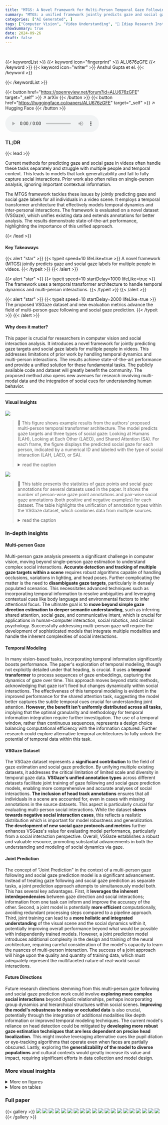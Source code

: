 ```yaml
---
title: "MTGS: A Novel Framework for Multi-Person Temporal Gaze Following and Social Gaze Prediction"
summary: "MTGS: a unified framework jointly predicts gaze and social gaze (shared attention, mutual gaze) for multiple people in videos, achieving state-of-the-art results using a temporal transformer model and..."
categories: ["AI Generated", ]
tags: ["Computer Vision", "Video Understanding", "🏢 Idiap Research Institute",]
showSummary: true
date: 2024-09-26
draft: false
---
```


<br>

{{< keywordList >}}
{{< keyword icon="fingerprint" >}} ALU676zGFE {{< /keyword >}}
{{< keyword icon="writer" >}} Anshul Gupta et el. {{< /keyword >}}
 
{{< /keywordList >}}

{{< button href="https://openreview.net/forum?id=ALU676zGFE" target="_self" >}}
↗ arXiv
{{< /button >}}
{{< button href="https://huggingface.co/papers/ALU676zGFE" target="_self" >}}
↗ Hugging Face
{{< /button >}}



<audio controls>
    <source src="https://ai-paper-reviewer.com/ALU676zGFE/podcast.wav" type="audio/wav">
    Your browser does not support the audio element.
</audio>


### TL;DR


{{< lead >}}

Current methods for predicting gaze and social gaze in videos often handle these tasks separately and struggle with multiple people and temporal context.  This leads to models that lack generalizability and fail to fully capture social interactions.  Prior work also often relies on single-person analysis, ignoring important contextual information. 

The MTGS framework tackles these issues by jointly predicting gaze and social gaze labels for all individuals in a video scene.  It employs a temporal transformer architecture that effectively models temporal dynamics and inter-personal interactions.  The framework is evaluated on a novel dataset (VSGaze), which unifies existing data and extends annotations for better analysis. The results demonstrate state-of-the-art performance, highlighting the importance of this unified approach.

{{< /lead >}}


#### Key Takeaways

{{< alert "star" >}}
{{< typeit speed=10 lifeLike=true >}} A novel framework (MTGS) jointly predicts gaze and social gaze labels for multiple people in videos. {{< /typeit >}}
{{< /alert >}}

{{< alert "star" >}}
{{< typeit speed=10 startDelay=1000 lifeLike=true >}} The framework uses a temporal transformer architecture to handle temporal dynamics and multi-person interactions. {{< /typeit >}}
{{< /alert >}}

{{< alert "star" >}}
{{< typeit speed=10 startDelay=2000 lifeLike=true >}} The proposed VSGaze dataset and new evaluation metrics advance the field of multi-person gaze following and social gaze prediction. {{< /typeit >}}
{{< /alert >}}

#### Why does it matter?
This paper is crucial for researchers in computer vision and social interaction analysis.  It introduces a novel framework for jointly predicting gaze targets and social gaze labels for multiple people in videos. This addresses limitations of prior work by handling temporal dynamics and multi-person interactions. The results achieve state-of-the-art performance and provide a unified solution for these fundamental tasks.  The publicly available code and dataset will greatly benefit the community.  The proposed method also opens new avenues for research involving multi-modal data and the integration of social cues for understanding human behavior.

------
#### Visual Insights



![](https://ai-paper-reviewer.com/ALU676zGFE/figures_0_1.jpg)

> 🔼 This figure shows example results from the authors' proposed multi-person temporal transformer architecture. The model predicts gaze targets and three types of social gaze: Looking at Humans (LAH), Looking at Each Other (LAEO), and Shared Attention (SA). For each frame, the figure displays the predicted social gaze for each person, indicated by a numerical ID and labeled with the type of social interaction (LAH, LAEO, or SA).
> <details>
> <summary>read the caption</summary>
> Figure 1: Results of our multi-person and temporal transformer architecture for joint gaze following and social gaze prediction, namely Looking at Humans (LAH), Looking at Each Other (LAEO), and Shared Attention (SA). For each person, the social gaze predictions are listed with the associated person ID (e.g. in frame 1, person 2 is in SA with person 4). More qualitative results can be found in the supplementary G.
> </details>





![](https://ai-paper-reviewer.com/ALU676zGFE/tables_6_1.jpg)

> 🔼 This table presents the statistics of gaze points and social gaze annotations for several datasets used in the paper.  It shows the number of person-wise gaze point annotations and pair-wise social gaze annotations (both positive and negative examples) for each dataset. The table highlights the unification of annotation types within the VSGaze dataset, which combines data from multiple sources.
> <details>
> <summary>read the caption</summary>
> Table 1: Person-wise gaze point and pair-wise social gaze annotation (positive/negative) statistics for our datasets. VSGaze unifies annotation types across VAT, ChildPlay, VideoCoAtt and UCO-LAEO.
> </details>





### In-depth insights


#### Multi-person Gaze
Multi-person gaze analysis presents a significant challenge in computer vision, moving beyond single-person gaze estimation to understand complex social interactions.  **Accurate detection and tracking of multiple gaze targets within a scene** requires robust algorithms capable of handling occlusions, variations in lighting, and head poses.  Further complicating the matter is the need to **disambiguate gaze targets**, particularly in densely populated scenarios.  This necessitates advanced techniques such as incorporating temporal information to resolve ambiguities and leveraging contextual cues like body language and environmental factors to infer attentional focus. The ultimate goal is to **move beyond simple gaze direction estimation to deeper semantic understanding**, such as inferring shared attention, social gaze, and communicative intent, which is crucial for applications in human-computer interaction, social robotics, and clinical psychology.  Successfully addressing multi-person gaze will require the development of sophisticated models that integrate multiple modalities and handle the inherent complexities of social interactions.

#### Temporal Modeling
In many vision-based tasks, incorporating temporal information significantly boosts performance.  The paper's exploration of temporal modeling, though not explicitly detailed under that heading, is crucial.  It uses a **temporal transformer** to process sequences of gaze embeddings, capturing the dynamics of gaze over time. This approach moves beyond static methods, acknowledging that gaze isn't fixed but changes dynamically within social interactions.  The effectiveness of this temporal modeling is evident in the improved performance for the shared attention task, suggesting the model better captures the subtle temporal cues crucial for understanding joint attention.  **However, the benefit isn't uniformly distributed across all tasks,** implying that the optimal granularity and methodology for temporal information integration require further investigation. The use of a temporal window, rather than continuous sequences, represents a design choice balancing computational efficiency with the information captured. Further research could explore alternative temporal architectures to fully unlock the potential of temporal data within this task.

#### VSGaze Dataset
The VSGaze dataset represents a **significant contribution** to the field of gaze estimation and social gaze prediction.  By unifying multiple existing datasets, it addresses the critical limitation of limited scale and diversity in temporal gaze data. **VSGaze's unified annotation types** across different datasets facilitate joint training of gaze following and social gaze prediction models, enabling more comprehensive and accurate analyses of social interactions.  **The inclusion of head track annotations** ensures that all individuals in a scene are accounted for, even in cases with missing annotations in the source datasets.  This aspect is particularly crucial for evaluating multi-person social interactions.  While the dataset **skews towards negative social interaction cases**, this reflects a realistic distribution which is important for model robustness and generalization.  **The development of new social gaze protocols and metrics** further enhances VSGaze's value for evaluating model performance, particularly from a social interaction perspective.  Overall, VSGaze establishes a robust and valuable resource, promoting substantial advancements in both the understanding and modeling of social dynamics via gaze.

#### Joint Prediction
The concept of "Joint Prediction" in the context of a multi-person gaze following and social gaze prediction model is a significant advancement.  Instead of treating gaze following and social gaze prediction as separate tasks, a joint prediction approach attempts to simultaneously model both. This has several key advantages. First, it **leverages the inherent interdependencies** between gaze direction and social interactions; information from one task can inform and improve the accuracy of the other.  Second, a joint model is potentially **more efficient** computationally, avoiding redundant processing steps compared to a pipeline approach.  Third, joint training can lead to a **more holistic and integrated understanding** of the visual scene and the social dynamics within it, potentially improving overall performance beyond what would be possible with independently trained models. However, a joint prediction model introduces additional complexity in the design and training of the neural architecture, requiring careful consideration of the model's capacity to learn the nuances of multi-person interaction.  The success of a joint approach will hinge upon the quality and quantity of training data, which must adequately represent the multifaceted nature of real-world social interactions.

#### Future Directions
Future research directions stemming from this multi-person gaze following and social gaze prediction work could involve **exploring more complex social interactions** beyond dyadic relationships, perhaps incorporating group dynamics and hierarchical structures within social scenes.  **Improving the model's robustness to noisy or occluded data** is also crucial, potentially through the integration of additional modalities like depth information or improved temporal modeling techniques.  The current model's reliance on head detection could be mitigated by **developing more robust gaze estimation techniques that are less dependent on precise head localization.** This might involve leveraging alternative cues like pupil dilation or eye-tracking algorithms that operate even when faces are partially obscured. Lastly, exploring the **generalizability of the model to diverse populations** and cultural contexts would greatly increase its value and impact, requiring significant efforts in data collection and model design.


### More visual insights

<details>
<summary>More on figures
</summary>


![](https://ai-paper-reviewer.com/ALU676zGFE/figures_3_1.jpg)

> 🔼 This figure illustrates the proposed architecture for jointly predicting gaze target and social gaze label for all people in a scene. It consists of three main modules: (1) a Person Module processes head crops to produce person-specific tokens capturing gaze information and temporal dynamics; (2) an Interaction Module jointly processes frame and person tokens using transformer-based layers with person-scene and spatio-temporal social interactions; (3) a Prediction Module predicts gaze heatmaps, in-out gaze labels and social gaze labels (LAH, LAEO, SA) using the output frame and person tokens.
> <details>
> <summary>read the caption</summary>
> Figure 2: Proposed architecture for multi-person temporal gaze following and social gaze prediction. See approach overview in Section 3.
> </details>



![](https://ai-paper-reviewer.com/ALU676zGFE/figures_16_1.jpg)

> 🔼 This figure shows example results from the model for multi-person gaze following and social gaze prediction.  The model predicts three types of social gaze: Looking at Humans (LAH), Looking at Each Other (LAEO), and Shared Attention (SA).  For each frame, the figure displays the predicted social gaze labels for each person, along with their corresponding ID numbers.  The caption indicates that more qualitative results are available in supplementary material G.
> <details>
> <summary>read the caption</summary>
> Figure 1: Results of our multi-person and temporal transformer architecture for joint gaze following and social gaze prediction, namely Looking at Humans (LAH), Looking at Each Other (LAEO), and Shared Attention (SA). For each person, the social gaze predictions are listed with the associated person ID (e.g. in frame 1, person 2 is in SA with person 4). More qualitative results can be found in the supplementary G.
> </details>



![](https://ai-paper-reviewer.com/ALU676zGFE/figures_17_1.jpg)

> 🔼 The figure shows the architecture of a novel framework for jointly predicting gaze target and social gaze label for all people in a scene. It uses a temporal transformer-based architecture with person-specific tokens and frame tokens.  The architecture consists of three modules: a Person Module, an Interaction Module, and a Prediction Module. The Person Module processes head crops to generate person tokens. The Interaction Module processes interactions between person and scene tokens to capture spatio-temporal social interactions. Finally, the Prediction Module predicts gaze heatmaps, in-out gaze labels, and social gaze labels.
> <details>
> <summary>read the caption</summary>
> Figure 2: Proposed architecture for multi-person temporal gaze following and social gaze prediction. See approach overview in Section 3.
> </details>



![](https://ai-paper-reviewer.com/ALU676zGFE/figures_19_1.jpg)

> 🔼 This figure shows qualitative results comparing the performance of three different models: the proposed model, the model with speaking information, and the model without temporal information.  The results are presented visually for three different video clips, illustrating how each model performs in predicting gaze targets and social gaze labels in different scenarios.  The visualizations highlight how the inclusion of speaking information and temporal modeling affect the accuracy and robustness of the predictions.
> <details>
> <summary>read the caption</summary>
> Figure 5: Qualitative results of our proposed model (Ours), our model with speaking information (Ours-spk) and our model without temporal information (Ours-static). When the target is predicted to be inside the frame, we display the predicted gaze point and the social gaze tasks with the associated person id(s).
> </details>



![](https://ai-paper-reviewer.com/ALU676zGFE/figures_19_2.jpg)

> 🔼 This figure shows a qualitative comparison of the results obtained from three different models: the proposed model (Ours), a model incorporating speaking information (Ours-spk), and a static model without temporal information (Ours-static).  The results are presented as image sequences, highlighting predicted gaze points and social gaze labels (LAH, LAEO, SA) for each person.  The comparison aims to illustrate the impact of incorporating temporal and speaking information on the accuracy of gaze prediction and social gaze analysis.
> <details>
> <summary>read the caption</summary>
> Figure 5: Qualitative results of our proposed model (Ours), our model with speaking information (Ours-spk) and our model without temporal information (Ours-static). When the target is predicted to be inside the frame, we display the predicted gaze point and the social gaze tasks with the associated person id(s).
> </details>



![](https://ai-paper-reviewer.com/ALU676zGFE/figures_20_1.jpg)

> 🔼 This figure compares the qualitative results of the proposed model against three other state-of-the-art methods in various complex scenarios. The scenarios showcase challenging situations such as obscured eyes, multiple salient targets, and varied settings and age groups. The results demonstrate the superior performance of the proposed model compared to the other methods.
> <details>
> <summary>read the caption</summary>
> Figure 6: Qualitative comparison of our model against other methods Chongs, Chongт (9), Gupta (17). Our model performs better overall, outperforming other methods in complex scenes with obscured eyes, multiple salient targets, varied settings and age groups.
> </details>



![](https://ai-paper-reviewer.com/ALU676zGFE/figures_20_2.jpg)

> 🔼 This figure shows the architecture of a novel framework for jointly predicting gaze target and social gaze label for all people in a scene.  It's a temporal transformer-based architecture using frame tokens and person-specific tokens to capture gaze information and temporal dynamics. It includes a Person Module, an Interaction Module, and a Prediction Module.  The Person Module processes individual head crops to extract gaze-related information. The Interaction Module incorporates both person and scene tokens through a cross-attention mechanism, modeling the interactions between people and the scene. The Prediction Module predicts the gaze heatmaps, in-out gaze labels, and social gaze labels (LAH, LAEO, SA).
> <details>
> <summary>read the caption</summary>
> Figure 2: Proposed architecture for multi-person temporal gaze following and social gaze prediction. See approach overview in Section 3.
> </details>



![](https://ai-paper-reviewer.com/ALU676zGFE/figures_20_3.jpg)

> 🔼 This figure shows the architecture used for multi-person temporal gaze following and social gaze prediction. It consists of three main modules: a Person Module that processes head crops and bounding boxes for each person; an Interaction Module that models interactions between people and the scene; and a Prediction Module that outputs the gaze heatmaps, in-out labels, and social gaze labels (LAH, LAEO, and SA). The architecture includes several components such as a Temporal Gaze Processor, Gaze Vector Decoder, Person-Scene Interaction, Spatio-Temporal Social Interaction, and Pairwise Instance Generator.  The figure is a visual representation of the process described in Section 3 of the paper.
> <details>
> <summary>read the caption</summary>
> Figure 2: Proposed architecture for multi-person temporal gaze following and social gaze prediction. See approach overview in Section 3.
> </details>



</details>




<details>
<summary>More on tables
</summary>


![](https://ai-paper-reviewer.com/ALU676zGFE/tables_7_1.jpg)
> 🔼 This table compares the performance of the proposed multi-person temporal gaze following and social gaze prediction model against several state-of-the-art gaze following methods. The models are evaluated using various metrics, such as average precision (AP), F1 score (F1), and average distance (Dist.) on the VSGaze dataset. The table also shows the impact of using social gaze predictions from post-processing gaze following results (PP) versus predictions directly from the decoders.
> <details>
> <summary>read the caption</summary>
> Table 2: Comparison against gaze following methods on VSGaze. All models were trained on VSGaze. PP indicates social gaze predictions from post-processing gaze following outputs (✔) vs predictions from decoders (X). Best results are in bold, second best results are underlined.
> </details>

![](https://ai-paper-reviewer.com/ALU676zGFE/tables_8_1.jpg)
> 🔼 This table compares the performance of the proposed multi-person gaze following model against several state-of-the-art single-person models on four different datasets: GazeFollow, VAT, ChildPlay, and UCO-LAEO.  The table shows the AUC, Average Distance, and Minimum Distance metrics, along with an indicator of whether the method was multi-person or single-person. It also presents results for two versions of the proposed model: one initialized from training on GazeFollow, and another initialized from training on the VSGaze dataset.  The best results for multi-person methods and overall best results are highlighted.
> <details>
> <summary>read the caption</summary>
> Table 3: Comparison against task specific methods fine-tuned on individual datasets. Best multi-person results are in bold, overall best results are underlined. Multi indicates multi-person (✔) vs single-person (X) gaze following methods. Ours is initialized from training on GazeFollow, while Ours† is initialized from training on VSGaze.
> </details>

![](https://ai-paper-reviewer.com/ALU676zGFE/tables_8_2.jpg)
> 🔼 This table compares the performance of the proposed multi-person gaze following model against several state-of-the-art single-person methods on the VSGaze dataset.  It shows the average distance error (Dist.), average precision at 10% (AP10) and F1 scores for looking at humans (LAH), looking at each other (LAEO), and shared attention (SA). The table also contrasts the results of using post-processing of gaze following results to obtain social gaze labels versus directly predicting them from the decoders. The best and second-best performing models are highlighted.
> <details>
> <summary>read the caption</summary>
> Table 2: Comparison against gaze following methods on VSGaze. All models were trained on VSGaze. PP indicates social gaze predictions from post-processing gaze following outputs (✔) vs predictions from decoders (X). Best results are in bold, second best results are underlined.
> </details>

![](https://ai-paper-reviewer.com/ALU676zGFE/tables_8_3.jpg)
> 🔼 This table compares the performance of the proposed multi-person gaze following model against state-of-the-art single-person models on four different datasets.  It shows the average distance and average precision (AP) metrics for each model.  The table also highlights whether the model is multi-person or single-person and how it was initialized (either from GazeFollow or VSGaze).  The best performing model in each category is bolded, and the second best is underlined.
> <details>
> <summary>read the caption</summary>
> Table 3: Comparison against task specific methods fine-tuned on individual datasets. Best multi-person results are in bold, overall best results are underlined. Multi indicates multi-person (✔) vs single-person (X) gaze following methods. Ours is initialized from training on GazeFollow, while Ours† is initialized from training on VSGaze.
> </details>

![](https://ai-paper-reviewer.com/ALU676zGFE/tables_8_4.jpg)
> 🔼 This table compares the performance of the proposed multi-person gaze following model against several single-person and multi-person state-of-the-art methods on four different datasets.  It highlights the model's performance when fine-tuned on individual datasets versus when initialized from training on a larger unified dataset (VSGaze).  The metrics used are average distance error (Dist.) and Average Precision for LAEO (APLAEO).
> <details>
> <summary>read the caption</summary>
> Table 3: Comparison against task specific methods fine-tuned on individual datasets. Best multi-person results are in bold, overall best results are underlined. Multi indicates multi-person (✔) vs single-person (X) gaze following methods. Ours is initialized from training on GazeFollow, while Ours† is initialized from training on VSGaze.
> </details>

![](https://ai-paper-reviewer.com/ALU676zGFE/tables_14_1.jpg)
> 🔼 This table compares the performance of the proposed multi-person temporal gaze following and social gaze prediction model against several state-of-the-art single-person gaze following methods.  It shows performance metrics such as average precision (AP) at 10% recall, F1 scores for Looking at Humans (LAH) and Looking at Each Other (LAEO) social gaze tasks, and average precision for Shared Attention (SA). The comparison highlights the model's performance with and without post-processing social gaze predictions from gaze following outputs, demonstrating the benefits of the proposed joint prediction approach.
> <details>
> <summary>read the caption</summary>
> Table 2: Comparison against gaze following methods on VSGaze. All models were trained on VSGaze. PP indicates social gaze predictions from post-processing gaze following outputs (✔) vs predictions from decoders (X). Best results are in bold, second best results are underlined.
> </details>

![](https://ai-paper-reviewer.com/ALU676zGFE/tables_15_1.jpg)
> 🔼 This table compares the performance of different methods for gaze following on the VSGaze dataset.  It shows the performance using different approaches, including those that predict social gaze from post-processing gaze following results and those using dedicated decoders for both tasks.  Metrics include average precision (AP) for in-out gaze predictions, average precision at 10 (AP10), and F1 scores for Looking At Humans (LAH) and Looking At Each Other (LAEO) social gaze tasks, and average precision (AP) for Shared Attention (SA).  The best results for each metric are highlighted in bold, and the second-best results are underlined.
> <details>
> <summary>read the caption</summary>
> Table 2: Comparison against gaze following methods on VSGaze. All models were trained on VSGaze. PP indicates social gaze predictions from post-processing gaze following outputs (✔) vs predictions from decoders (X). Best results are in bold, second best results are underlined.
> </details>

![](https://ai-paper-reviewer.com/ALU676zGFE/tables_15_2.jpg)
> 🔼 This table compares the performance of the proposed multi-person temporal gaze following and social gaze prediction model against several state-of-the-art single-person gaze following methods.  The comparison is done using the VSGaze dataset.  The table shows several metrics including average precision (AP) for in-out gaze prediction, average precision for the social gaze task and F1 scores for LAH and LAEO. The table highlights the performance gain achieved by jointly modeling gaze following and social gaze tasks compared to traditional post-processing approaches.
> <details>
> <summary>read the caption</summary>
> Table 2: Comparison against gaze following methods on VSGaze. All models were trained on VSGaze. PP indicates social gaze predictions from post-processing gaze following outputs (✔) vs predictions from decoders (X). Best results are in bold, second best results are underlined.
> </details>

![](https://ai-paper-reviewer.com/ALU676zGFE/tables_16_1.jpg)
> 🔼 This table compares the performance of the proposed multi-person temporal gaze following and social gaze prediction model against existing state-of-the-art single-person gaze following methods.  The comparison is done on the VSGaze dataset.  It shows the Average Precision at 10 (AP10), F1-scores for Looking at Humans (LAH) and Looking at Each Other (LAEO), and Average Precision for Shared Attention (SA).  The table also contrasts results when social gaze predictions are derived from post-processing gaze following outputs versus directly from the model's decoders, highlighting the impact of the joint prediction framework.
> <details>
> <summary>read the caption</summary>
> Table 2: Comparison against gaze following methods on VSGaze. All models were trained on VSGaze. PP indicates social gaze predictions from post-processing gaze following outputs (✔) vs predictions from decoders (X). Best results are in bold, second best results are underlined.
> </details>

</details>




### Full paper

{{< gallery >}}
<img src="https://ai-paper-reviewer.com/ALU676zGFE/1.png" class="grid-w50 md:grid-w33 xl:grid-w25" />
<img src="https://ai-paper-reviewer.com/ALU676zGFE/2.png" class="grid-w50 md:grid-w33 xl:grid-w25" />
<img src="https://ai-paper-reviewer.com/ALU676zGFE/3.png" class="grid-w50 md:grid-w33 xl:grid-w25" />
<img src="https://ai-paper-reviewer.com/ALU676zGFE/4.png" class="grid-w50 md:grid-w33 xl:grid-w25" />
<img src="https://ai-paper-reviewer.com/ALU676zGFE/5.png" class="grid-w50 md:grid-w33 xl:grid-w25" />
<img src="https://ai-paper-reviewer.com/ALU676zGFE/6.png" class="grid-w50 md:grid-w33 xl:grid-w25" />
<img src="https://ai-paper-reviewer.com/ALU676zGFE/7.png" class="grid-w50 md:grid-w33 xl:grid-w25" />
<img src="https://ai-paper-reviewer.com/ALU676zGFE/8.png" class="grid-w50 md:grid-w33 xl:grid-w25" />
<img src="https://ai-paper-reviewer.com/ALU676zGFE/9.png" class="grid-w50 md:grid-w33 xl:grid-w25" />
<img src="https://ai-paper-reviewer.com/ALU676zGFE/10.png" class="grid-w50 md:grid-w33 xl:grid-w25" />
<img src="https://ai-paper-reviewer.com/ALU676zGFE/11.png" class="grid-w50 md:grid-w33 xl:grid-w25" />
<img src="https://ai-paper-reviewer.com/ALU676zGFE/12.png" class="grid-w50 md:grid-w33 xl:grid-w25" />
<img src="https://ai-paper-reviewer.com/ALU676zGFE/13.png" class="grid-w50 md:grid-w33 xl:grid-w25" />
<img src="https://ai-paper-reviewer.com/ALU676zGFE/14.png" class="grid-w50 md:grid-w33 xl:grid-w25" />
<img src="https://ai-paper-reviewer.com/ALU676zGFE/15.png" class="grid-w50 md:grid-w33 xl:grid-w25" />
<img src="https://ai-paper-reviewer.com/ALU676zGFE/16.png" class="grid-w50 md:grid-w33 xl:grid-w25" />
<img src="https://ai-paper-reviewer.com/ALU676zGFE/17.png" class="grid-w50 md:grid-w33 xl:grid-w25" />
<img src="https://ai-paper-reviewer.com/ALU676zGFE/18.png" class="grid-w50 md:grid-w33 xl:grid-w25" />
<img src="https://ai-paper-reviewer.com/ALU676zGFE/19.png" class="grid-w50 md:grid-w33 xl:grid-w25" />
<img src="https://ai-paper-reviewer.com/ALU676zGFE/20.png" class="grid-w50 md:grid-w33 xl:grid-w25" />
{{< /gallery >}}